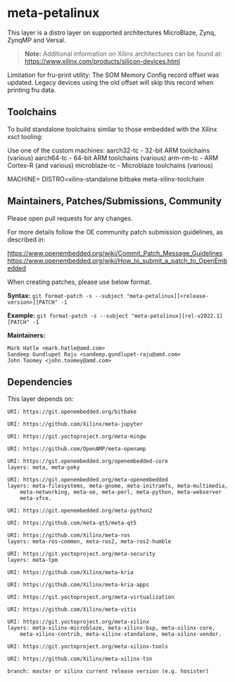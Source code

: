# meta-petalinux

This layer is a distro layer on supported architectures
MicroBlaze, Zynq, ZynqMP and Versal.

> **Note:** Additional information on Xilinx architectures can be found at:
	https://www.xilinx.com/products/silicon-devices.html

Limitation for fru-print utility: The SOM Memory Config record offset was updated.
Legacy devices using the old offset will skip this record when printing fru data.

## Toolchains

To build standalone toolchains similar to those embedded with the
Xilinx xsct tooling:

Use one of the custom machines:
  aarch32-tc - 32-bit ARM toolchains (various)
  aarch64-tc - 64-bit ARM toolchains (various)
  arm-rm-tc  - ARM Cortex-R (and various)
  microblaze-tc - Microblaze toolchains (various)

MACHINE=<machine> DISTRO=xilinx-standalone bitbake meta-xilinx-toolchain

## Maintainers, Patches/Submissions, Community

Please open pull requests for any changes.

For more details follow the OE community patch submission guidelines, as described in:

https://www.openembedded.org/wiki/Commit_Patch_Message_Guidelines
https://www.openembedded.org/wiki/How_to_submit_a_patch_to_OpenEmbedded

When creating patches, please use below format.

**Syntax:**
`git format-patch -s --subject "meta-petalinux][<release-version>][PATCH" -1`

**Example:**
`git format-patch -s --subject "meta-petalinux][rel-v2022.1][PATCH" -1`

**Maintainers:**

	Mark Hatle <mark.hatle@amd.com>
	Sandeep Gundlupet Raju <sandeep.gundlupet-raju@amd.com>
	John Toomey <john.toomey@amd.com>

## Dependencies

This layer depends on:

	URI: https://git.openembedded.org/bitbake

	URI: https://github.com/Xilinx/meta-jupyter

	URI: https://git.yoctoproject.org/meta-mingw

	URI: https://github.com/OpenAMP/meta-openamp

	URI: https://git.openembedded.org/openembedded-core
	layers: meta, meta-poky

	URI: https://git.openembedded.org/meta-openembedded
	layers: meta-filesystems, meta-gnome, meta-initramfs, meta-multimedia,
		meta-networking, meta-oe, meta-perl, meta-python, meta-webserver
		meta-xfce.

	URI: https://git.openembedded.org/meta-python2

	URI: https://github.com/meta-qt5/meta-qt5

	URI: https://github.com/Xilinx/meta-ros
	layers: meta-ros-common, meta-ros2, meta-ros2-humble

	URI: https://git.yoctoproject.org/meta-security
	layers: meta-tpm

	URI: https://github.com/Xilinx/meta-kria

	URI: https://github.com/Xilinx/meta-kria-apps

	URI: https://git.yoctoproject.org/meta-virtualization

	URI: https://github.com/Xilinx/meta-vitis

	URI: https://git.yoctoproject.org/meta-xilinx
	layers: meta-xilinx-microblaze, meta-xilinx-bsp, meta-xilinx-core,
		meta-xilinx-contrib, meta-xilinx-standalone, meta-xilinx-vendor.

	URI: https://git.yoctoproject.org/meta-xilinx-tools

	URI: https://github.com/Xilinx/meta-xilinx-tsn

	branch: master or xilinx current release version (e.g. hosister)
